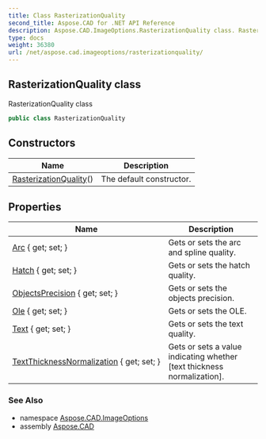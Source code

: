```yaml
---
title: Class RasterizationQuality
second_title: Aspose.CAD for .NET API Reference
description: Aspose.CAD.ImageOptions.RasterizationQuality class. RasterizationQuality class
type: docs
weight: 36380
url: /net/aspose.cad.imageoptions/rasterizationquality/
---
```

## RasterizationQuality class

RasterizationQuality class

```csharp
public class RasterizationQuality
```

## Constructors

| Name | Description |
| --- | --- |
| [RasterizationQuality](rasterizationquality/)() | The default constructor. |

## Properties

| Name | Description |
| --- | --- |
| [Arc](../../aspose.cad.imageoptions/rasterizationquality/arc/) { get; set; } | Gets or sets the arc and spline quality. |
| [Hatch](../../aspose.cad.imageoptions/rasterizationquality/hatch/) { get; set; } | Gets or sets the hatch quality. |
| [ObjectsPrecision](../../aspose.cad.imageoptions/rasterizationquality/objectsprecision/) { get; set; } | Gets or sets the objects precision. |
| [Ole](../../aspose.cad.imageoptions/rasterizationquality/ole/) { get; set; } | Gets or sets the OLE. |
| [Text](../../aspose.cad.imageoptions/rasterizationquality/text/) { get; set; } | Gets or sets the text quality. |
| [TextThicknessNormalization](../../aspose.cad.imageoptions/rasterizationquality/textthicknessnormalization/) { get; set; } | Gets or sets a value indicating whether [text thickness normalization]. |

### See Also

* namespace [Aspose.CAD.ImageOptions](../../aspose.cad.imageoptions/)
* assembly [Aspose.CAD](../../)


